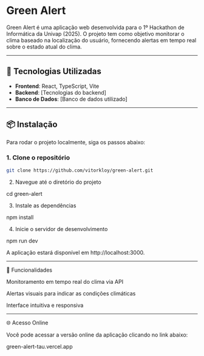 # Green Alert

Green Alert é uma aplicação web desenvolvida para o 1º Hackathon de Informática da Univap (2025). O projeto tem como objetivo monitorar o clima baseado na localização do usuário, fornecendo alertas em tempo real sobre o estado atual do clima.

---

## 🚀 Tecnologias Utilizadas

- **Frontend**: React, TypeScript, Vite  
- **Backend**: [Tecnologias do backend]  
- **Banco de Dados**: [Banco de dados utilizado]  

---

## 📦 Instalação

Para rodar o projeto localmente, siga os passos abaixo:

### 1. Clone o repositório
```bash
git clone https://github.com/vitorkloy/green-alert.git
```

2. Navegue até o diretório do projeto

cd green-alert

3. Instale as dependências

npm install

4. Inicie o servidor de desenvolvimento

npm run dev

A aplicação estará disponível em http://localhost:3000.


---

🔧 Funcionalidades

Monitoramento em tempo real do clima via API

Alertas visuais para indicar as condições climáticas

Interface intuitiva e responsiva



---

🌐 Acesso Online

Você pode acessar a versão online da aplicação clicando no link abaixo:

green-alert-tau.vercel.app
